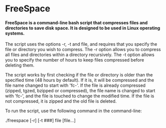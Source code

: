 FreeSpace
===
#### FreeSpace is a command-line bash script that compresses files and directories to save disk space. It is designed to be used in Linux operating systems. 

The script uses the options -r, -t and file, and requires that you specify the file or directory you wish to compress. The -r option allows you to compress all files and directories within a directory recursively. The -t option allows you to specify the number of hours to keep files compressed before deleting them. 

The script works by first checking if the file or directory is older than the specified time (48 hours by default). If it is, it will be compressed and the file name changed to start with 'fc-'. If the file is already compressed (zipped, tgzed, bzipped or compressed), the file name is changed to start with 'fc-', and the file is touched to change the modified time. If the file is not compressed, it is zipped and the old file is deleted. 

To run the script, use the following command in the command-line: 

./freespace [-r] [-t ###] file [file...] 
